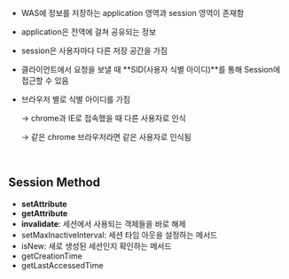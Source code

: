 - WAS에 정보를 저장하는 application 영역과 session 영역이 존재함
- application은 전역에 걸쳐 공유되는 정보
- session은 사용자마다 다른 저장 공간을 가짐
- 클라이언트에서 요청을 보낼 때 **SID(사용자 식별 아이디)**를 통해 Session에 접근할 수 있음
- 브라우저 별로 식별 아이디를 가짐

    → chrome과 IE로 접속했을 때 다른 사용자로 인식

    → 같은 chrome 브라우저라면 같은 사용자로 인식됨

<br>

## Session Method

- **setAttribute**
- **getAttribute**
- **invalidate**: 세션에서 사용되는 객체들을 바로 해제
- setMaxInactiveInterval: 세션 타임 아웃을 설정하는 메서드
- isNew: 새로 생성된 세션인지 확인하는 메서드
- getCreationTime
- getLastAccessedTime